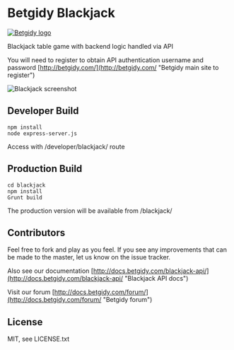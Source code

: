 # Betgidy Blackjack #

[![Betgidy logo](https://avatars2.githubusercontent.com/u/13728707?v=3&s=200)](http://betgidy.com "Betgidy Website")

Blackjack table game with backend logic handled via API

You will need to register to obtain API authentication username and password [http://betgidy.com/](http://betgidy.com/ "Betgidy main site to register")

![Blackjack screenshot](http://e4d585bf013bb1332208-4dc4f25e879d7236780d6d04f5dbaef7.r35.cf3.rackcdn.com/wp-content/uploads/2014/11/dealing.jpg)

## Developer Build ##
    npm install
	node express-server.js

Access with /developer/blackjack/ route

## Production Build ##
	cd blackjack
	npm install
	Grunt build

The production version will be available from /blackjack/

## Contributors ##
Feel free to fork and play as you feel. If you see any improvements that can be made to the master, let us know on the issue tracker.

Also see our documentation [http://docs.betgidy.com/blackjack-api/](http://docs.betgidy.com/blackjack-api/ "Blackjack API docs")

Visit our forum [http://docs.betgidy.com/forum/](http://docs.betgidy.com/forum/ "Betgidy forum")

## License ##
MIT, see LICENSE.txt
